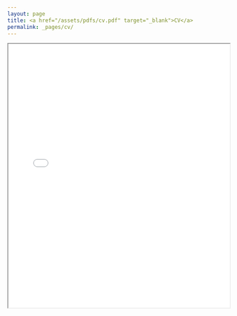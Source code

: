 ```yaml
---
layout: page
title: <a href="/assets/pdfs/cv.pdf" target="_blank">CV</a>
permalink: _pages/cv/
---
```



<iframe src="/assets/pdfs/cv.pdf" width="100%" height="600px" scrolling="yes"></iframe>

